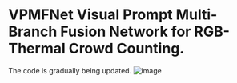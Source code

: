 # VPMFNet Visual Prompt Multi-Branch Fusion Network for RGB-Thermal Crowd Counting.
The code is gradually being updated.
![image](https://github.com/QSBAOYANGMU/VPMFNet/assets/91246967/f2aa15db-adaf-432c-9113-dc1e47867fcf)
